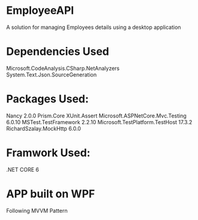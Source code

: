 # EmployeeAPI
A solution for managing Employees details using a desktop application

# Dependencies Used
Microsoft.CodeAnalysis.CSharp.NetAnalyzers
System.Text.Json.SourceGeneration

# Packages Used:
Nancy 2.0.0
Prism.Core
XUnit.Assert
Microsoft.ASPNetCore.Mvc.Testing 6.0.10
MSTest.TestFramework 2.2.10
Microsoft.TestPlatform.TestHost 17.3.2
RichardSzalay.MockHttp 6.0.0

# Framwork Used:
.NET CORE 6

# APP built on WPF
Following MVVM Pattern
